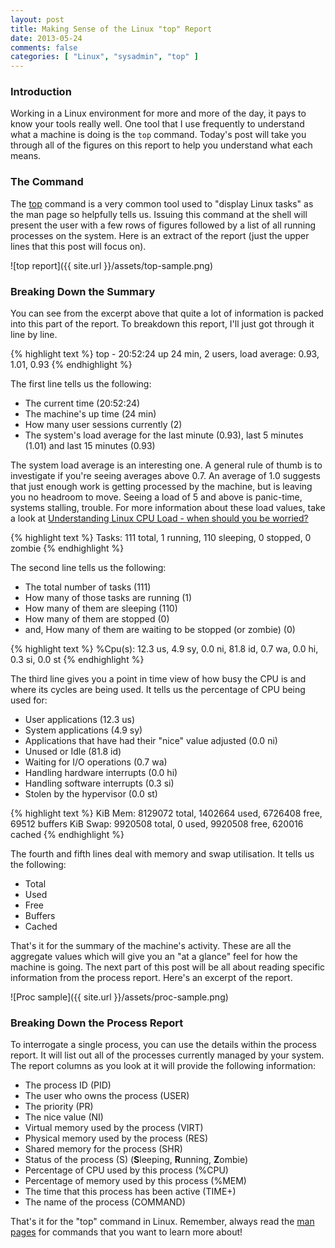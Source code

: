 ```yaml
---
layout: post
title: Making Sense of the Linux "top" Report
date: 2013-05-24
comments: false
categories: [ "Linux", "sysadmin", "top" ]
---
```


### Introduction

Working in a Linux environment for more and more of the day, it pays to know your tools really well. One tool that I use frequently to understand what a machine is doing is the `top` command. Today's post will take you through all of the figures on this report to help you understand what each means.

### The Command

The [top](http://linux.die.net/man/1/top) command is a very common tool used to "display Linux tasks" as the man page so helpfully tells us. Issuing this command at the shell will present the user with a few rows of figures followed by a list of all running processes on the system. Here is an extract of the report (just the upper lines that this post will focus on).

![top report]({{ site.url }}/assets/top-sample.png)

### Breaking Down the Summary

You can see from the excerpt above that quite a lot of information is packed into this part of the report. To breakdown this report, I'll just got through it line by line.

{% highlight text %}
top - 20:52:24 up 24 min,  2 users,  load average: 0.93, 1.01, 0.93
{% endhighlight %}

The first line tells us the following:

* The current time (20:52:24)
* The machine's up time (24 min)
* How many user sessions currently (2)
* The system's load average for the last minute (0.93), last 5 minutes (1.01) and last 15 minutes (0.93)

The system load average is an interesting one. A general rule of thumb is to investigate if you're seeing averages above 0.7. An average of 1.0 suggests that just enough work is getting processed by the machine, but is leaving you no headroom to move. Seeing a load of 5 and above is panic-time, systems stalling, trouble. For more information about these load values, take a look at [Understanding Linux CPU Load - when should you be worried?](http://blog.scoutapp.com/articles/2009/07/31/understanding-load-averages) 

{% highlight text %}
Tasks: 111 total,   1 running, 110 sleeping,   0 stopped,   0 zombie
{% endhighlight %}

The second line tells us the following:

* The total number of tasks (111)
* How many of those tasks are running (1)
* How many of them are sleeping (110)
* How many of them are stopped (0)
* and, How many of them are waiting to be stopped (or zombie) (0)

{% highlight text %}
%Cpu(s):  12.3 us,  4.9 sy,  0.0 ni, 81.8 id,  0.7 wa,  0.0 hi,  0.3 si,  0.0 st
{% endhighlight %}

The third line gives you a point in time view of how busy the CPU is and where its cycles are being used. It tells us the percentage of CPU being used for:

* User applications (12.3 us)
* System applications (4.9 sy)
* Applications that have had their "nice" value adjusted (0.0 ni)
* Unused or Idle (81.8 id)
* Waiting for I/O operations (0.7 wa)
* Handling hardware interrupts (0.0 hi)
* Handling software interrupts (0.3 si)
* Stolen by the hypervisor (0.0 st) 

{% highlight text %}
KiB Mem:   8129072 total,  1402664 used,  6726408 free,    69512 buffers
KiB Swap:  9920508 total,        0 used,  9920508 free,   620016 cached
{% endhighlight %}

The fourth and fifth lines deal with memory and swap utilisation. It tells us the following:

* Total
* Used
* Free
* Buffers 
* Cached

That's it for the summary of the machine's activity. These are all the aggregate values which will give you an "at a glance" feel for how the machine is going. The next part of this post will be all about reading specific information from the process report. Here's an excerpt of the report.

![Proc sample]({{ site.url }}/assets/proc-sample.png)

### Breaking Down the Process Report

To interrogate a single process, you can use the details within the process report. It will list out all of the processes currently managed by your system. The report columns as you look at it will provide the following information:

* The process ID (PID)
* The user who owns the process (USER)
* The priority (PR)
* The nice value (NI)
* Virtual memory used by the process (VIRT)
* Physical memory used by the process (RES)
* Shared memory for the process (SHR)
* Status of the process (S) (<strong>S</strong>leeping, <strong>R</strong>unning, <strong>Z</strong>ombie)
* Percentage of CPU used by this process (%CPU)
* Percentage of memory used by this process (%MEM)
* The time that this process has been active (TIME+)
* The name of the process (COMMAND)

That's it for the "top" command in Linux. Remember, always read the [man pages](http://linux.die.net/man/1/top) for commands that you want to learn more about!


